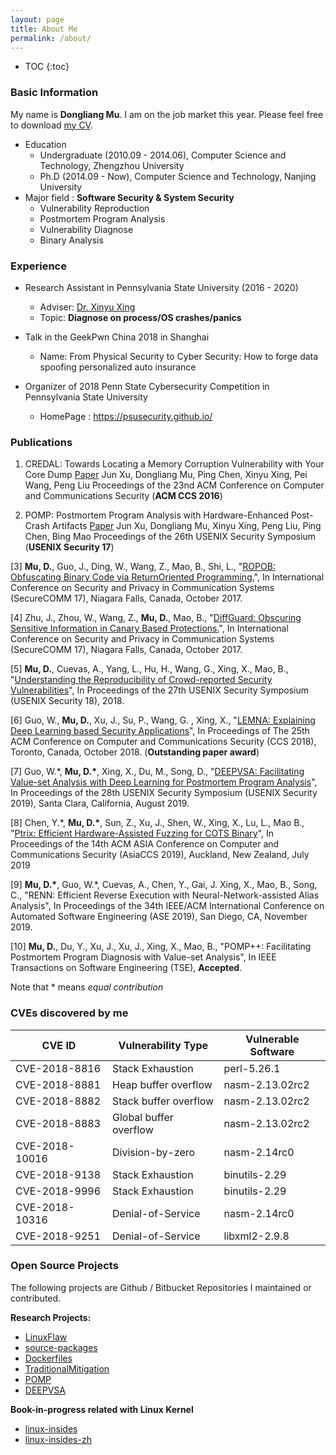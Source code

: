 ```yaml
---
layout: page
title: About Me
permalink: /about/
---
```


* TOC
{:toc}

### Basic Information

My name is **Dongliang Mu**. I am on the job market this year. Please feel free to download [my CV]({{site.url}}/files/DongliangMu_CV.pdf).

- Education 
	- Undergraduate (2010.09 - 2014.06), Computer Science and Technology, Zhengzhou University
	- Ph.D (2014.09 - Now), Computer Science and Technology, Nanjing University
- Major field : **Software Security & System Security**
	- Vulnerability Reproduction
	- Postmortem Program Analysis
	- Vulnerability Diagnose
	- Binary Analysis

### Experience

- Research Assistant in Pennsylvania State University (2016 - 2020)
	- Adviser: [Dr. Xinyu Xing](http://xinyuxing.org/)
	- Topic: **Diagnose on process/OS crashes/panics**

- Talk in the GeekPwn China 2018 in Shanghai
	- Name: From Physical Security to Cyber Security: How to forge data spoofing personalized auto insurance

- Organizer of 2018 Penn State Cybersecurity Competition in Pennsylvania State University
	- HomePage : <https://psusecurity.github.io/>

### Publications

1. CREDAL: Towards Locating a Memory Corruption Vulnerability with Your Core Dump [Paper]({{site.url}}/files/papers/p529-xu.pdf)
Jun Xu, Dongliang Mu, Ping Chen, Xinyu Xing, Pei Wang, Peng Liu
Proceedings of the 23nd ACM Conference on Computer and Communications Security (**ACM CCS 2016**)

2. POMP: Postmortem Program Analysis with Hardware-Enhanced Post-Crash Artifacts [Paper]({{site.url}}/files/papers/sec17-xu.pdf)
Jun Xu, Dongliang Mu, Xinyu Xing, Peng Liu, Ping Chen, Bing Mao
Proceedings of the 26th USENIX Security Symposium (**USENIX Security 17**)

[3] **Mu, D.**, Guo, J., Ding, W., Wang, Z., Mao, B., Shi, L., "[ROPOB: Obfuscating Binary Code via ReturnOriented Programming.]({{site.url}}/files/papers/ropob_securecomm.pdf)", In International Conference on Security and Privacy in Communication Systems (SecureCOMM 17), Niagara Falls, Canada, October 2017.

[4] Zhu, J., Zhou, W., Wang, Z., **Mu, D.**, Mao, B., "[DiffGuard: Obscuring Sensitive Information in Canary Based Protections.]({{site.url}}/files/papers/diffguard_securecomm.pdf)", In International Conference on Security and Privacy in Communication Systems (SecureCOMM 17), Niagara Falls, Canada, October 2017.

[5] **Mu, D.**, Cuevas, A., Yang, L., Hu, H., Wang, G., Xing, X., Mao, B., "[Understanding the Reproducibility of Crowd-reported Security Vulnerabilities]({{site.url}}/files/papers/sec18-mu.pdf)", In Proceedings of the 27th USENIX Security Symposium (USENIX Security 18),  2018.

[6] Guo, W., **Mu, D.**, Xu, J., Su, P., Wang, G. , Xing, X., "[LEMNA: Explaining Deep Learning based Security Applications]({{site.url}}/files/papers/ccs18.pdf)", In Proceedings of The 25th ACM Conference on Computer and Communications Security (CCS 2018), Toronto, Canada, October 2018. (**Outstanding paper award**)

[7] Guo, W.*, **Mu, D.\***, Xing, X., Du, M., Song, D., "[DEEPVSA: Facilitating Value-set Analysis with Deep Learning for Postmortem Program Analysis]({{site.url}}/files/papers/deepvsa.pdf)", In Proceedings of the 28th USENIX Security Symposium (USENIX Security 2019), Santa Clara, California, August 2019.

[8] Chen, Y.*, **Mu, D.\***, Sun, Z., Xu, J., Shen, W., Xing, X., Lu, L., Mao B., "[Ptrix: Efficient Hardware-Assisted Fuzzing for COTS Binary]({{site.url}}/files/papers/ptrix.pdf)", In Proceedings of the 14th ACM ASIA Conference on Computer and Communications Security (AsiaCCS 2019), Auckland, New Zealand, July 2019

[9] **Mu, D.\***, Guo, W.*, Cuevas, A., Chen, Y., Gai, J. Xing, X., Mao, B., Song, C., "RENN: Efficient Reverse Execution with Neural-Network-assisted Alias Analysis", In Proceedings of the 34th IEEE/ACM International Conference on Automated Software Engineering (ASE 2019), San Diego, CA, November 2019.

[10] **Mu, D.**, Du, Y., Xu, J., Xu, J., Xing, X., Mao, B., "POMP++: Facilitating Postmortem Program Diagnosis with Value-set Analysis", In IEEE Transactions on Software Engineering (TSE), **Accepted**.

Note that \* means *equal contribution*

### CVEs discovered by me

|   CVE ID      | Vulnerability Type     | Vulnerable Software
| ------------- | ---------------------- | -------------------
|CVE-2018-8816  | Stack Exhaustion       | perl-5.26.1
|CVE-2018-8881  | Heap buffer overflow   | nasm-2.13.02rc2
|CVE-2018-8882  | Stack buffer overflow  | nasm-2.13.02rc2
|CVE-2018-8883  | Global buffer overflow | nasm-2.13.02rc2
|CVE-2018-10016 | Division-by-zero       | nasm-2.14rc0
|CVE-2018-9138  | Stack Exhaustion       | binutils-2.29
|CVE-2018-9996  | Stack Exhaustion       | binutils-2.29
|CVE-2018-10316 | Denial-of-Service      | nasm-2.14rc0
|CVE-2018-9251  | Denial-of-Service      | libxml2-2.9.8

### Open Source Projects

The following projects are Github / Bitbucket Repositories I maintained or contributed.

**Research Projects:**

- [LinuxFlaw](https://github.com/mudongliang/LinuxFlaw)
- [source-packages](https://github.com/mudongliang/source-packages)
- [Dockerfiles](https://github.com/mudongliang/Dockerfiles)
- [TraditionalMitigation](https://github.com/hardenedlinux/TraditionalMitigation)
- [POMP](https://github.com/junxzm1990/pomp)
- [DEEPVSA](https://github.com/Henrygwb/deepvsa)

**Book-in-progress related with Linux Kernel**

- [linux-insides](https://github.com/0xAX/linux-insides)
- [linux-insides-zh](https://github.com/MintCN/linux-insides-zh)
